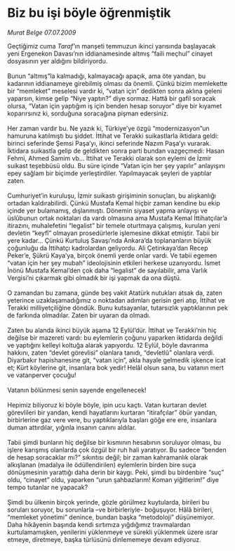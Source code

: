 # Biz bu işi böyle öğrenmiştik

*Murat Belge 07.07.2009*

<div class="taraf_structure_2col_1zq">
<div class="margen_n">



 <p>Geçtiğimiz cuma <i>Taraf’</i>ın manşeti temmuzun ikinci yarısında başlayacak yeni Ergenekon Davası’nın iddianamesinde altmış “faili meçhul” cinayet dosyasının yer aldığını bildiriyordu. <br/><br/>Bunun “altmış”la kalmadığı, kalmayacağı apaçık, ama öte yandan, bu kadarının iddianameye girebilmiş olması da önemli. Çünkü bizim memlekette bir “memleket” meselesi vardır ki, “vatan için” dedikten sonra aklına geleni yaparsın, kimse gelip “Niye yaptın?” diye sormaz. Hattâ bir gafil soracak olursa, “Vatan için yaptığım iş için benden hesap soruyor” diye bir kıyamet koparırsınız ki, sorduğuna soracağına pişman edersiniz. <br/><br/>Her zaman vardır bu. Ne yazık ki, Türkiye’ye özgü “modernizasyon”un hamuruna katılmıştı bu şiddet. İttihat ve Terakki suikastlarla iktidara geldi: birinci seferinde Şemsi Paşa’yı, ikinci seferinde Nazım Paşa’yı vurarak. İktidara suikastla gelip de geldikten sonra parti bundan vazgeçmedi: Hasan Fehmi, Ahmed Samim vb... İttihat ve Terakki olarak son eylemi de İzmir suikast teşebbüsü oldu. Bu süre içinde “Vatan için her şey yapılır” anlayışını epey sağlam bir biçimde yerleştirdiler. Yapılmayacak şeyleri de yaptılar zaten. <br/><br/>Cumhuriyet’in kuruluşu, İzmir suikastı girişiminin sonuçları, bu alışkanlığı ortadan kaldırabilirdi. Çünkü Mustafa Kemal hiçbir zaman kendine bu ekip içinde yer bulamamış, dışlanmıştı. Dönemin siyaset yapma anlayışı ve üslûbunun ortak noktaları da vardı olmasına ama Mustafa Kemal İttihatçılar’a itirazını, muhalefetini “legalist” bir temele oturtmaya çalışmış, kurulan yeni devletin “keyfî” olmayan prosedürlerle işlemesine dikkat etmiştir. Tabii bir yere kadar... Çünkü Kurtuluş Savaşı’nda Ankara’da toplananların büyük çoğunluğu da İttihatçı kadrolardan geliyordu. Ali Çetinkaya’dan Recep Peker’e, Şükrü Kaya’ya, birçok önemli yerde onlar vardı. Ve tabii egemen “vatan için her şey mubah” ideolojisinin etkileri herkese uzanıyordu. İsmet İnönü Mustafa Kemal’den çok daha “legalist” de sayılabilir, ama Varlık Vergisi’ni çıkarmak gibi olmadık bir işi yapmak da ona düştü. <br/><br/>O zamandan bu zamana, günde beş vakit Atatürk nutukları atsak da, zaten yeterince uzaklaşamadığımız o noktadan adımları gerisin geri atıp, İttihat ve Terakki milliyetçiliğine döndük. Bunu kutsayanlar, tutarsızlık yaptıklarının pek de farkında olmadılar. Zaten bir uyaran da olmadı. <br/><br/>Zaten bu alanda ikinci büyük aşama 12 Eylül’dür. İttihat ve Terakki’nin hiç değilse bir mazereti vardı: bu eylemlerin çoğunu yaparken iktidarda değildi ve yaptığını kelleyi koltuğa alarak yapıyordu. 12 Eylül, böyle davranma hakkını, zaten “devlet görevlisi” olanlara tanıdı, “devletlû” olanlara verdi. Diyarbakır hapishanesine git, “vatan için”, akla hayale gelmedik işkence icat et; Kürt köylerine git, insanlara bok yedir! Helâl olsun sana, bu vatanın mert ve vatanperver çocuğu! <br/><br/>Vatanın bölünmesi senin sayende engellenecek! <br/><br/>Hepimiz biliyoruz ki böyle böyle, ipin ucu kaçtı. Vatan kurtaran devlet görevlileri bir yandan, kendi hayatlarını kurtaran “itirafçılar” öbür yandan, birbirlerine gaz vere vere, bu yaptıklarıyla başları göğe ere ere, insanlara duman attırdılar, yığınla insanın canını aldılar. <br/><br/>Tabii şimdi bunların hiç değilse bir kısmının hesabının soruluyor olması, bu işlere karışmış olanlarda çok özgül bir ruh hali yaratıyor. Bu sadece “benden de hesap soracaklar mı?” sıkıntısı değil; bir zaman kahramanlık olarak alkışlanan (madalya ile ödüllendirilen) eylemlerin birden bire suça dönüşmesinin yarattığı daha derin bir kaygı. Peki, şimdi bu birdenbire “suç” oldu, “cinayet” oldu, yaparken “urun şahbazlarım! Koman yiğitlerim!” diye tempo tutanlar ne yapacak? <br/><br/>Şimdi bu ülkenin birçok yerinde, gözle görülmez kuytularda, birileri bu soruları soruyor, bu sorunlarla –ve birbirleriyle- boğuşuyor. Hâlâ birileri, “memleket yönetimi” denince, bundan başka “metodoloji” düşünemiyor. Daha hikâyenin başında kendi sırtımıza yığdığımız travmalardan kurtulamamışken, yenilerini yüklenmeye ve sürekli yüklenmek üzere ısrar etmeye, diretmeye, başka türlüsünü dinlememeye devam ediyoruz.</p>
<br/>
<br/>
<br/>



<br/>


<div id="taraf_not">
</div>

</div>


</div>

